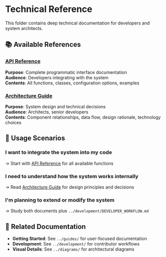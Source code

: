 # Technical Reference

This folder contains deep technical documentation for developers and system architects.

## 📚 Available References

### [API Reference](API_REFERENCE.md)

**Purpose**: Complete programmatic interface documentation  
**Audience**: Developers integrating with the system  
**Contents**: All functions, classes, configuration options, examples

### [Architecture Guide](ARCHITECTURE.md)

**Purpose**: System design and technical decisions  
**Audience**: Architects, senior developers  
**Contents**: Component relationships, data flow, design rationale, technology choices

## 🎯 Usage Scenarios

### I want to integrate the system into my code

→ Start with [API Reference](API_REFERENCE.md) for all available functions

### I need to understand how the system works internally

→ Read [Architecture Guide](ARCHITECTURE.md) for design principles and decisions

### I'm planning to extend or modify the system

→ Study both documents plus `../development/DEVELOPER_WORKFLOW.md`

## 🔗 Related Documentation

- **Getting Started**: See `../guides/` for user-focused documentation
- **Development**: See `../development/` for contributor workflows
- **Visual Details**: See `../diagrams/` for architectural diagrams
